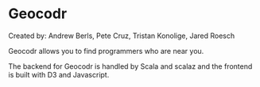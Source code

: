 Geocodr
=======
Created by: Andrew Berls, Pete Cruz, Tristan Konolige, Jared Roesch

Geocodr allows you to find programmers who are near you.

The backend for Geocodr is handled by Scala and scalaz and the frontend is built with D3 and Javascript.
